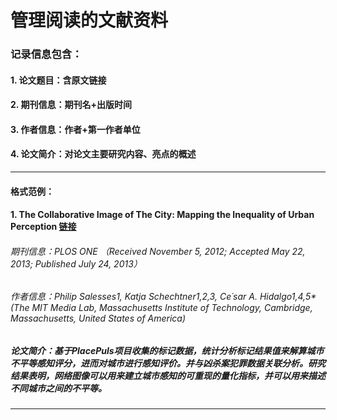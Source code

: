 # 管理阅读的文献资料
### 记录信息包含：
#### 1. 论文题目：含原文链接
#### 2. 期刊信息：期刊名+出版时间
#### 3. 作者信息：作者+第一作者单位
#### 4. 论文简介：对论文主要研究内容、亮点的概述
---
#### 格式范例：  
#### 1. The Collaborative Image of The City: Mapping the Inequality of Urban Perception [链接](https://journals.plos.org/plosone/article?id=10.1371/journal.pone.0068400)
###### 期刊信息：PLOS ONE （Received November 5, 2012; Accepted May 22, 2013; Published July 24, 2013）
###### 作者信息：Philip Salesses1, Katja Schechtner1,2,3, Ce´sar A. Hidalgo1,4,5* (The MIT Media Lab, Massachusetts Institute of Technology, Cambridge, Massachusetts, United States of America)
##### 论文简介：基于PlacePuls项目收集的标记数据，统计分析标记结果值来解算城市不平等感知评分，进而对城市进行感知评价。并与凶杀案犯罪数据关联分析。研究结果表明，网络图像可以用来建立城市感知的可重现的量化指标，并可以用来描述不同城市之间的不平等。
---

